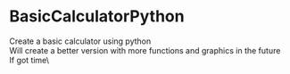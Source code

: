# BasicCalculatorPython
Create a basic calculator using python\
Will create a better version with more functions and graphics in the future\
If got time\
